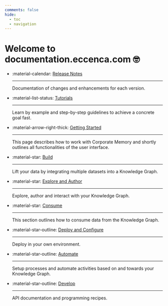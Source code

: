 ```yaml
---
comments: false
hide:
  - toc
  - navigation
---
```

# Welcome to documentation.eccenca.com 🤓

<div class="grid cards" markdown>

-   :material-calendar: [Release Notes](release-notes/corporate-memory-22-2)

    ---

    Documentation of changes and enhancements for each version.

-   :material-list-status: [Tutorials](tutorials)

    ---

    Learn by example and step-by-step guidelines to achieve a concrete goal fast.

-   :material-arrow-right-thick: [Getting Started](getting-started)

    ---

    This page describes how to work with Corporate Memory and shortly outlines all functionalities of the user interface.

-   :material-star: [Build](build)

    ---

    Lift your data by integrating multiple datasets into a Knowledge Graph.

-   :material-star: [Explore and Author](explore-and-author)

    ---

    Explore, author and interact with your Knowledge Graph.

-   :material-star: [Consume](consume)

    ---

    This section outlines how to consume data from the Knowledge Graph.

-   :material-star-outline: [Deploy and Configure](deploy-and-configure)

    ---

    Deploy in your own environment.

-   :material-star-outline: [Automate](automate)

    ---

    Setup processes and automate activities based on and towards your Knowledge Graph.

-   :material-star-outline: [Develop](develop)

    ---

    API documentation and programming recipes.

</div>

